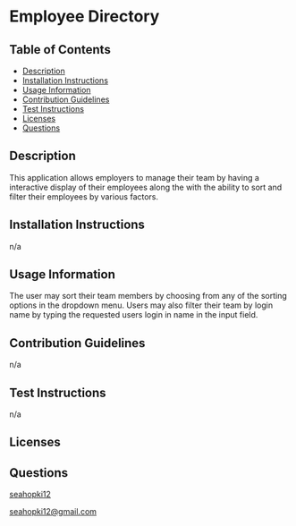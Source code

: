 # Employee Directory
## Table of Contents

* [Description](#description)
* [Installation Instructions](#installation-instructions)
* [Usage Information](#usage-information)
* [Contribution Guidelines](#contribution-guidelines)
* [Test Instructions](#test-instructions)
* [Licenses](#licenses)
* [Questions](#questions)
## Description
This application allows employers to manage their team by having a interactive display of their employees along the with the ability to sort and filter their employees by various factors.
## Installation Instructions
n/a
## Usage Information
The user may sort their team members by choosing from any of the sorting options in the dropdown menu. Users may also filter their team by login name by typing the requested users login in name in the input field.
## Contribution Guidelines
n/a
## Test Instructions
n/a
## Licenses

## Questions
[seahopki12](https://github.com/seahopki12)

<seahopki12@gmail.com>
